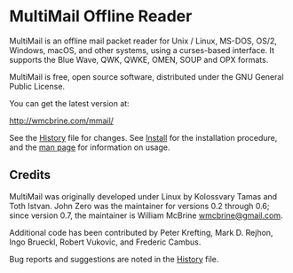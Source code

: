 MultiMail Offline Reader
========================

MultiMail is an offline mail packet reader for Unix / Linux, MS-DOS,
OS/2, Windows, macOS, and other systems, using a curses-based interface.
It supports the Blue Wave, QWK, QWKE, OMEN, SOUP and OPX formats.

MultiMail is free, open source software, distributed under the GNU
General Public License.

You can get the latest version at:

   http://wmcbrine.com/mmail/

See the [History] file for changes. See [Install] for the installation
procedure, and the [man page] for information on usage.


Credits
-------

MultiMail was originally developed under Linux by Kolossvary Tamas and
Toth Istvan. John Zero was the maintainer for versions 0.2 through 0.6;
since version 0.7, the maintainer is William McBrine <wmcbrine@gmail.com>.

Additional code has been contributed by Peter Krefting, Mark D. Rejhon,
Ingo Brueckl, Robert Vukovic, and Frederic Cambus.

Bug reports and suggestions are noted in the [History] file.

[History]: HISTORY.md
[Install]: INSTALL.md
[man page]: mm.1
